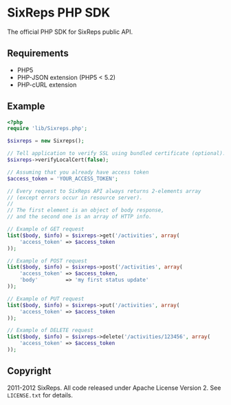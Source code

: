 # SixReps PHP SDK

The official PHP SDK for SixReps public API.

## Requirements

* PHP5
* PHP-JSON extension (PHP5 < 5.2)
* PHP-cURL extension

## Example

```php
<?php
require 'lib/Sixreps.php';

$sixreps = new Sixreps();

// Tell application to verify SSL using bundled certificate (optional).
$sixreps->verifyLocalCert(false);

// Assuming that you already have access token
$access_token = 'YOUR_ACCESS_TOKEN';

// Every request to SixReps API always returns 2-elements array 
// (except errors occur in resource server).
//
// The first element is an object of body response,
// and the second one is an array of HTTP info.

// Example of GET request
list($body, $info) = $sixreps->get('/activities', array(
    'access_token' => $access_token
));

// Example of POST request
list($body, $info) = $sixreps->post('/activities', array(
    'access_token' => $access_token,
    'body'         => 'my first status update'
));

// Example of PUT request
list($body, $info) = $sixreps->put('/activities', array(
    'access_token' => $access_token
));

// Example of DELETE request
list($body, $info) = $sixreps->delete('/activities/123456', array(
    'access_token' => $access_token
));
```

## Copyright

2011-2012 SixReps. All code released under Apache License Version 2. See `LICENSE.txt` for details.
